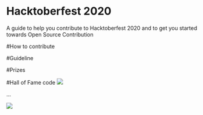 # Hacktoberfest 2020
A guide to help you contribute to Hacktoberfest 2020 and to get you started towards Open Source Contribution

#How to contribute

#Guideline

#Prizes

#Hall of Fame code
[![](https://sourcerer.io/fame/$USER/$OWNER/$REPO/images/0)](https://sourcerer.io/fame/$USER/$OWNER/$REPO/links/0)

...

[![](https://sourcerer.io/fame/$USER/$OWNER/$REPO/images/7)](https://sourcerer.io/fame/$USER/$OWNER/$REPO/links/7)

